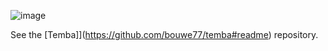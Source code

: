 ![image](https://github.com/user-attachments/assets/1cee22df-9228-43be-93e9-14210904b0f6)

See the [Temba]](https://github.com/bouwe77/temba#readme) repository.
